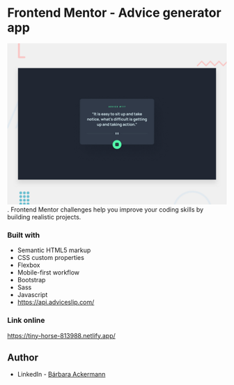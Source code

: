 # Frontend Mentor - Advice generator app

![Design preview for the Advice generator app coding challenge](./design/desktop-preview.jpg). Frontend Mentor challenges help you improve your coding skills by building realistic projects.

### Built with

- Semantic HTML5 markup
- CSS custom properties
- Flexbox
- Mobile-first workflow
- Bootstrap
- Sass
- Javascript
- https://api.adviceslip.com/

### Link online
https://tiny-horse-813988.netlify.app/

## Author

- LinkedIn - [Bárbara Ackermann](https://www.linkedin.com/in/barchuackermann/)
